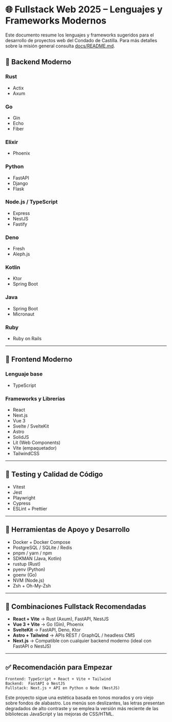 # 🌐 Fullstack Web 2025 – Lenguajes y Frameworks Modernos

Este documento resume los lenguajes y frameworks sugeridos para el desarrollo de proyectos web del Condado de Castilla. Para más detalles sobre la misión general consulta [docs/README.md](README.md).

## 🧠 Backend Moderno

### Rust

- Actix
- Axum

### Go

- Gin
- Echo
- Fiber

### Elixir

- Phoenix

### Python

- FastAPI
- Django
- Flask

### Node.js / TypeScript

- Express
- NestJS
- Fastify

### Deno

- Fresh
- Aleph.js

### Kotlin

- Ktor
- Spring Boot

### Java

- Spring Boot
- Micronaut

### Ruby

- Ruby on Rails

---

## 🎨 Frontend Moderno

### Lenguaje base

- TypeScript

### Frameworks y Librerías

- React
- Next.js
- Vue 3
- Svelte / SvelteKit
- Astro
- SolidJS
- Lit (Web Components)
- Vite (empaquetador)
- TailwindCSS

---

## 🧪 Testing y Calidad de Código

- Vitest
- Jest
- Playwright
- Cypress
- ESLint + Prettier

---

## 🧰 Herramientas de Apoyo y Desarrollo

- Docker + Docker Compose
- PostgreSQL / SQLite / Redis
- pnpm / yarn / npm
- SDKMAN (Java, Kotlin)
- rustup (Rust)
- pyenv (Python)
- goenv (Go)
- NVM (Node.js)
- Zsh + Oh-My-Zsh

---

## 🔗 Combinaciones Fullstack Recomendadas

- **React + Vite** → Rust (Axum), FastAPI, NestJS
- **Vue 3 + Vite** → Go (Gin), Phoenix
- **SvelteKit** → FastAPI, Deno, Ktor
- **Astro + Tailwind** → APIs REST / GraphQL / headless CMS
- **Next.js** → Compatible con cualquier backend moderno (ideal con FastAPI o NestJS)

---

## ✅ Recomendación para Empezar

```plaintext
Frontend: TypeScript + React + Vite + Tailwind
Backend:  FastAPI o NestJS
Fullstack: Next.js + API en Python o Node (NestJS)
```

Este proyecto sigue una estética basada en tonos morados y oro viejo sobre fondos de alabastro. Los menús son deslizantes, las letras presentan degradados de alto contraste y se emplea la versión más reciente de las bibliotecas JavaScript y las mejoras de CSS/HTML.
